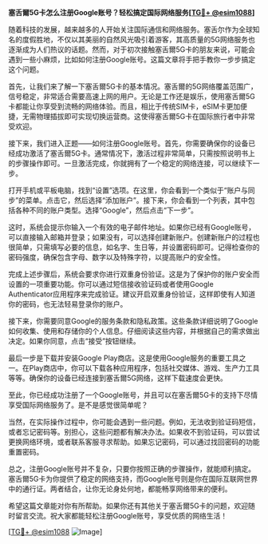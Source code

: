 **塞舌爾5G卡怎么注册Google账号？轻松搞定国际网络服务[[TG💪+ @esim1088](https://t.me/s/esim1088)]**

随着科技的发展，越来越多的人开始关注国际通信和网络服务。塞舌尔作为全球知名的度假胜地，不仅以其美丽的自然风光吸引着游客，其高质量的5G网络服务也逐渐成为人们热议的话题。然而，对于初次接触塞舌爾5G卡的朋友来说，可能会遇到一些小麻烦，比如如何注册Google账号。这篇文章将手把手教你一步步搞定这个问题。

首先，让我们来了解一下塞舌爾5G卡的基本情况。塞舌爾的5G网络覆盖范围广，信号稳定，非常适合需要高速上网的用户。无论是工作还是娱乐，使用塞舌爾5G卡都能让你享受到流畅的网络体验。而且，相比于传统SIM卡，eSIM卡更加便捷，无需物理插拔即可实现切换运营商。这使得塞舌爾5G卡在国际旅行者中非常受欢迎。

接下来，我们进入正题——如何注册Google账号。首先，你需要确保你的设备已经成功激活了塞舌爾5G卡。通常情况下，激活过程非常简单，只需按照说明书上的步骤操作即可。一旦激活完成，你就拥有了一个稳定的网络连接，可以继续下一步。

打开手机或平板电脑，找到“设置”选项。在这里，你会看到一个类似于“账户与同步”的菜单。点击它，然后选择“添加账户”。接下来，你会看到一个列表，其中包括各种不同的账户类型。选择“Google”，然后点击“下一步”。

这时，系统会提示你输入一个有效的电子邮件地址。如果你已经有Google账号，可以直接输入邮箱并登录；如果没有，可以选择创建新账户。创建新账户的过程也很简单，只需填写必要的信息，如名字、生日等，并设置密码即可。记得检查你的密码强度，确保包含字母、数字以及特殊字符，以提高账户的安全性。

完成上述步骤后，系统会要求你进行双重身份验证。这是为了保护你的账户安全而设置的一项重要功能。你可以通过短信接收验证码或者使用Google Authenticator应用程序来完成验证。建议开启双重身份验证，这样即使有人知道你的密码，也无法轻易登录你的账户。

接下来，你需要同意Google的服务条款和隐私政策。这些条款详细说明了Google如何收集、使用和存储你的个人信息。仔细阅读这些内容，并根据自己的需求做出决定。如果你同意，点击“接受”按钮继续。

最后一步是下载并安装Google Play商店。这是使用Google服务的重要工具之一。在Play商店中，你可以下载各种应用程序，包括社交媒体、游戏、生产力工具等等。确保你的设备已经连接到塞舌爾5G网络，这样下载速度会更快。

至此，你已经成功注册了一个Google账号，并且可以在塞舌爾5G卡的支持下尽情享受国际网络服务了。是不是感觉很简单呢？

当然，在实际操作过程中，你可能会遇到一些问题。例如，无法收到验证码短信，或者忘记密码等。别担心，这些问题都有解决办法。如果收不到验证码，可以尝试更换网络环境，或者联系客服寻求帮助。如果忘记密码，可以通过找回密码的功能重置密码。

总之，注册Google账号并不复杂，只要你按照正确的步骤操作，就能顺利搞定。塞舌爾5G卡为你提供了稳定的网络支持，而Google账号则是你在国际互联网世界中的通行证。两者结合，让你无论身处何地，都能畅享网络带来的便利。

希望这篇文章能对你有所帮助。如果你还有其他关于塞舌爾5G卡的问题，欢迎随时留言交流。祝大家都能轻松注册Google账号，享受优质的网络生活！

[[TG💪+ @esim1088](https://t.me/s/esim1088) ![Image](https://i.postimg.cc/4NQfJmqS/Snipaste-2025-05-13-00-14-12.png)]